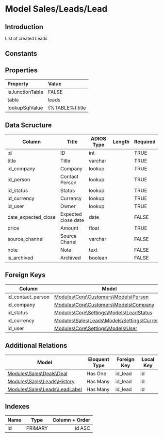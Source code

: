 # Model Sales/Leads/Lead

## Introduction

List of created Leads

## Constants

## Properties

| Property        | Value           |
| :-------------- | :-------------- |
| isJunctionTable | FALSE           |
| table           | leads           |
| lookupSqlValue  | {%TABLE%}.title |

## Data Scructure

| Column              | Title               | ADIOS Type | Length | Required |
| ------------------- | ------------------- | ---------- | ------ | -------- |
| id                  | ID                  | int        |        | TRUE     |
| title               | Title               | varchar    |        | TRUE     |
| id_company          | Company             | lookup     |        | TRUE     |
| id_person           | Contact Person      | lookup     |        | TRUE     |
| id_status           | Status              | lookup     |        | TRUE     |
| id_currency         | Currency            | lookup     |        | TRUE     |
| id_user             | Owner               | lookup     |        | TRUE     |
| date_expected_close | Expected close date | date       |        | FALSE    |
| price               | Amount              | float      |        | TRUE     |
| source_channel      | Source Chanel       | varchar    |        | FALSE    |
| note                | Note                | text       |        | FALSE    |
| is_archived         | Archived            | boolean    |        | FALSE    |

## Foreign Keys

| Column            | Model                                                                                  | Relation | OnUpdate | OnDelete |
| ----------------- | -------------------------------------------------------------------------------------- | -------- | -------- | -------- |
| id_contact_person | [Modules\Core\Customers\Models\Person](Person.md)                                      | 1:1      | Cascade  | Restrict |
| id_company        | [Modules\Core\Customers\Models\Company](Company.md)                                    | 1:1      | Cascade  | Restrict |
| id_status         | [Modules\Core\Settings\Models\LeadStatus](./Status.md) | 1:1      | Cascade  | Restrict |
| id_currency       | [Modules\Sales\Leads\Models\Settings\Currency](Currency.md)                            | 1:1      | Cascade  | Restrict |
| id_user           | [Modules\Core\Settings\Models\User]()                                                  | 1:1      | Cascade  | Restrict |

## Additional Relations

| Model                                                  | Eloquent Type | Foreign Key | Local Key |
| ------------------------------------------------------ | ------------- | ----------- | --------- |
| [Modules\Sales\Deals\Deal](../../Deals/Models/Deal.md) | Has One       | id_lead     | id        |
| [Modules\Sales\Leads\History](History.md)              | Has Many      | id_lead     | id        |
| [Modules\Sales\Leads\LeadLabel](LeadLabel.md)          | Has Many      | id_lead     | id        |

## Indexes

| Name |  Type   | Column + Order |
| :--- | :-----: | -------------: |
| id   | PRIMARY |         id ASC |
